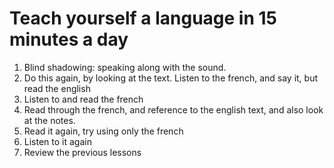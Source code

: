 # Teach yourself a language in 15 minutes a day
1. Blind shadowing: speaking along with the sound.
2. Do this again, by looking at the text. Listen to the french, and say it, but read the english
3. Listen to and read the french
4. Read through the french, and reference to the english text, and also look at the notes.
5. Read it again, try using only the french
6. Listen to it again
7. Review the previous lessons